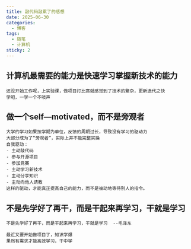 ```yaml
---
title: 敲代码敲累了的感想
date: 2025-06-30
categories:
  - 博客
tags:
  - 随笔
  - 计算机
sticky: 2
---
```


## 计算机最需要的能力是快速学习掌握新技术的能力
    还没开始工作呢，上实验课，做项目打比赛就感觉到了技术的繁杂，更新迭代之快
    学吧，一学一个不吱声

## 做一个self—motivated，而不是旁观者
    大学的学习如果按学期为单位，反馈的周期过长，导致没有学习的驱动力
    大部分成为了“旁观者”，实际上并不能完整实操
    自我驱动：
    - 主动敲代码
    - 参与开源项目
    - 参加竞赛
    - 主动学习新技术
    - 主动分享知识
    - 主动向他人请教
    这样的驱动，才能真正提高自己的能力，而不是被动地等待别人的指令。

## 不是先学好了再干，而是干起来再学习，干就是学习

    不是先学好了再干，而是干起来再学习，干就是学习  --毛泽东

    最近又要开始做项目了，知识学爆
    果然有需求才能高效学习，干中学
